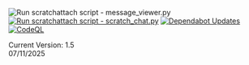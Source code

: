 ![Run scratchattach script - message_viewer.py](https://github.com/bossOfCode/scratchattach/actions/workflows/action1.yml/badge.svg)[![Run scratchattach script - scratch_chat.py](https://github.com/bossOfCode/scratchattach/actions/workflows/action2.yml/badge.svg)](https://github.com/bossOfCode/scratchattach/actions/workflows/action.yml) [![Dependabot Updates](https://github.com/bossOfCode/scratchattach/actions/workflows/dependabot/dependabot-updates/badge.svg)](https://github.com/bossOfCode/scratchattach/actions/workflows/dependabot/dependabot-updates) [![CodeQL](https://github.com/bossOfCode/scratchattach/actions/workflows/github-code-scanning/codeql/badge.svg)](https://github.com/bossOfCode/scratchattach/actions/workflows/github-code-scanning/codeql)

Current Version: 1.5 <br>
07/11/2025
